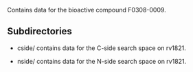 Contains data for the bioactive compound F0308-0009.

## Subdirectories

- cside/ contains data for the C-side search space on rv1821.

- nside/ contains data for the N-side search space on rv1821.

